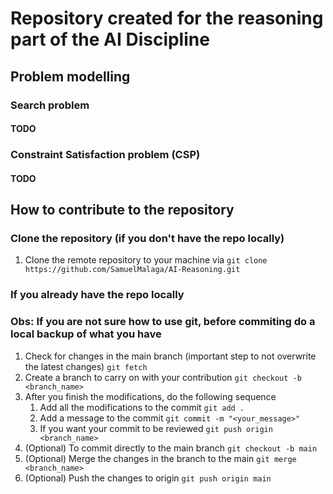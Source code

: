 # Repository created for the reasoning part of the AI Discipline

## Problem modelling
### Search problem
#### TODO
### Constraint Satisfaction problem (CSP)
#### TODO

## How to contribute to the repository
### Clone the repository (if you don't have the repo locally)
1. Clone the remote repository to your machine via ``` git clone https://github.com/SamuelMalaga/AI-Reasoning.git ```

### If you already have the repo locally
### Obs: If you are not sure how to use git, before commiting do a local backup of what you have 
1. Check for changes in the main branch (important step to not overwrite the latest changes) ```git fetch```
2. Create a branch to carry on with your contribution ```git checkout -b <branch_name>```
3. After you finish the modifications, do the following sequence
    1. Add all the modifications to the commit ```git add .```
    2. Add a message to the commit ```git commit -m "<your_message>"```
    3. If you want your commit to be reviewed ```git push origin <branch_name>```
4. (Optional) To commit directly to the main branch ```git checkout -b main```
5. (Optional) Merge the changes in the branch to the main ```git merge <branch_name>```
6. (Optional) Push the changes to origin ```git push origin main```